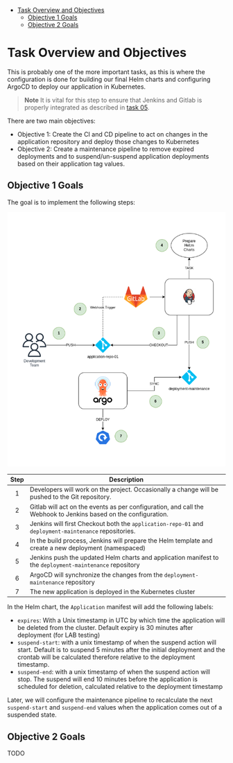 
- [Task Overview and Objectives](#task-overview-and-objectives)
  - [Objective 1 Goals](#objective-1-goals)
  - [Objective 2 Goals](#objective-2-goals)


# Task Overview and Objectives

This is probably one of the more important tasks, as this is where the configuration is done for building our final Helm charts and configuring ArgoCD to deploy our application in Kubernetes.

> **Note**
> It is vital for this step to ensure that Jenkins and Gitlab is properly integrated as described in [task 05](./task_05_integrate_jenkins_and_gitlab.md).

There are two main objectives:

* Objective 1: Create the CI and CD pipeline to act on changes in the application repository and deploy those changes to Kubernetes
* Objective 2: Create a maintenance pipeline to remove expired deployments and to suspend/un-suspend application deployments based on their application tag values.

## Objective 1 Goals

The goal is to implement the following steps:

![CI/CD Steps](lab_setup-CI_and_CD_Steps.png)

| Step | Description                                                                                                             |
|:----:|-------------------------------------------------------------------------------------------------------------------------|
| 1    | Developers will work on the project. Occasionally a change will be pushed to the Git repository.                        |
| 2    | Gitlab will act on the events as per configuration, and call the Webhook to Jenkins based on the configuration.         |
| 3    | Jenkins will first Checkout both the `application-repo-01` and `deployment-maintenance` repositories.                   |
| 4    | In the build process, Jenkins will prepare the Helm template and create a new deployment (namespaced)                   |
| 5    | Jenkins push the updated Helm charts and application manifest to the `deployment-maintenance` repository                |
| 6    | ArgoCD will synchronize the changes from the `deployment-maintenance` repository                                        |
| 7    | The new application is deployed in the Kubernetes cluster                                                               |

In the Helm chart, the `Application` manifest will add the following labels:

* `expires`: With a Unix timestamp in UTC by which time the application will be deleted from the cluster. Default expiry is 30 minutes after deployment (for LAB testing)
* `suspend-start`: with a unix timestamp of when the suspend action will start. Default is to suspend 5 minutes after the initial deployment and the crontab will be calculated therefore relative to the deployment timestamp.
* `suspend-end`: with a unix timestamp of when the suspend action will stop. The suspend will end 10 minutes before the application is scheduled for deletion, calculated relative to the deployment timestamp

Later, we will configure the maintenance pipeline to recalculate the next `suspend-start` and `suspend-end` values when the application comes out of a suspended state.

## Objective 2 Goals

TODO